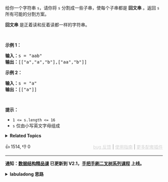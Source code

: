<p>给你一个字符串 <code>s</code>，请你将<em> </em><code>s</code><em> </em>分割成一些子串，使每个子串都是 <strong>回文串</strong> 。返回 <code>s</code> 所有可能的分割方案。</p>

<p><strong>回文串</strong> 是正着读和反着读都一样的字符串。</p>

<p>&nbsp;</p>

<p><strong>示例 1：</strong></p>

<pre>
<strong>输入：</strong>s = "aab"
<strong>输出：</strong>[["a","a","b"],["aa","b"]]
</pre>

<p><strong>示例 2：</strong></p>

<pre>
<strong>输入：</strong>s = "a"
<strong>输出：</strong>[["a"]]
</pre>

<p>&nbsp;</p>

<p><strong>提示：</strong></p>

<ul> 
 <li><code>1 &lt;= s.length &lt;= 16</code></li> 
 <li><code>s</code> 仅由小写英文字母组成</li> 
</ul>

<details><summary><strong>Related Topics</strong></summary>字符串 | 动态规划 | 回溯</details><br>

<div>👍 1514, 👎 0<span style='float: right;'><span style='color: gray;'><a href='https://github.com/labuladong/fucking-algorithm/discussions/939' target='_blank' style='color: lightgray;text-decoration: underline;'>bug 反馈</a> | <a href='https://labuladong.gitee.io/article/fname.html?fname=jb插件简介' target='_blank' style='color: lightgray;text-decoration: underline;'>使用指南</a> | <a href='https://labuladong.github.io/algo/images/others/%E5%85%A8%E5%AE%B6%E6%A1%B6.jpg' target='_blank' style='color: lightgray;text-decoration: underline;'>更多配套插件</a></span></span></div>

<div id="labuladong"><hr>

**通知：[数据结构精品课](https://aep.h5.xeknow.com/s/1XJHEO) 已更新到 V2.1，[手把手刷二叉树系列课程](https://aep.xet.tech/s/3YGcq3) 上线。**

<details><summary><strong>labuladong 思路</strong></summary>

## 基本思路

这道题是经典的回溯算法，完全遵循 [回溯算法详解](https://labuladong.github.io/article/fname.html?fname=回溯算法详解修订版) 中讲到的算法框架，和 [一文秒杀所有排列组合子集问题](https://labuladong.github.io/article/fname.html?fname=子集排列组合) 有异曲同工之妙。

我们就按照最直接粗暴的方式思考就行了：

从 `s` 的头部开始暴力穷举，如果发现 `s[0..i]` 是一个回文子串，那么我们就可以把 `s` 切分为 `s[0..i]` 和 `s[i+1..]`，然后我们去尝试把 `s[i+1..]` 去暴力切分成多个回文子串即可。

> PS: 至于如何判断一个字符串是否是回文串，我在 [数组双指针技巧汇总](https://appktavsiei5995.pc.xiaoe-tech.com/detail/i_629e11bae4b0812e17a33045/1) 中的左右指针部分有讲解，很简单。

**把这个思路抽象成回溯树，树枝上是每次从头部穷举切分出的子串，节点上是待切分的剩余字符串**：

![](https://labuladong.github.io/pictures/短题解/131.jpeg)

只有树枝上的子串是回文串时才能继续往下走，最后如果能够走到空串节点，就说明整个 `s` 完成了切分，也就是得到了一个合法的答案。

只要套用回溯算法框架，按照上述规则遍历整棵回溯树即可找到所有合法切分，直接看代码吧。

**标签：[回溯算法](https://mp.weixin.qq.com/mp/appmsgalbum?__biz=MzAxODQxMDM0Mw==&action=getalbum&album_id=2122002916411604996)**

## 解法代码

提示：🟢 标记的是我写的解法代码，🤖 标记的是 chatGPT 翻译的多语言解法代码。如有错误，可以 [点这里](https://github.com/labuladong/fucking-algorithm/issues/1113) 反馈和修正。

<div class="tab-panel"><div class="tab-nav">
<button data-tab-item="cpp" class="tab-nav-button btn " data-tab-group="default" onclick="switchTab(this)">cpp🤖</button>

<button data-tab-item="python" class="tab-nav-button btn " data-tab-group="default" onclick="switchTab(this)">python🤖</button>

<button data-tab-item="java" class="tab-nav-button btn active" data-tab-group="default" onclick="switchTab(this)">java🟢</button>

<button data-tab-item="go" class="tab-nav-button btn " data-tab-group="default" onclick="switchTab(this)">go🤖</button>

<button data-tab-item="javascript" class="tab-nav-button btn " data-tab-group="default" onclick="switchTab(this)">javascript🤖</button>
</div><div class="tab-content">
<div data-tab-item="cpp" class="tab-item " data-tab-group="default"><div class="highlight">

```cpp
// 注意：cpp 代码由 chatGPT🤖 根据我的 java 代码翻译，旨在帮助不同背景的读者理解算法逻辑。
// 本代码已经通过力扣的测试用例，应该可直接成功提交。

class Solution {
public:
    vector<vector<string>> res;
    deque<string> track;

    vector<vector<string>> partition(string s) {
        backtrack(s, 0);
        return res;
    }

    // 回溯算法框架
    void backtrack(string &s, int start) {
        if (start == s.length()) {
            // base case，走到叶子节点
            // 即整个 s 被成功分割为若干个回文子串，记下答案
            res.push_back(vector<string>(track.begin(), track.end()));
        }
        for (int i = start; i < s.length(); i++) {
            if (!isPalindrome(s, start, i)) {
                // s[start..i] 不是回文串，不能分割
                continue;
            }
            // s[start..i] 是一个回文串，可以进行分割
            // 做选择，把 s[start..i] 放入路径列表中
            track.push_back(s.substr(start, i - start + 1));
            // 进入回溯树的下一层，继续切分 s[i+1..]
            backtrack(s, i + 1);
            // 撤销选择
            track.pop_back();
        }
    }

    // 用双指针技巧判断 s[lo..hi] 是否是一个回文串
    bool isPalindrome(string &s, int lo, int hi) {
        while (lo < hi) {
            if (s[lo] != s[hi]) {
                return false;
            }
            lo++;
            hi--;
        }
        return true;
    }
};
```

</div></div>

<div data-tab-item="python" class="tab-item " data-tab-group="default"><div class="highlight">

```python
# 注意：python 代码由 chatGPT🤖 根据我的 java 代码翻译，旨在帮助不同背景的读者理解算法逻辑。
# 本代码还未经过力扣测试，仅供参考，如有疑惑，可以参照我写的 java 代码对比查看。

class Solution:
    def __init__(self):
        self.res = []  # 存放最终结果的列表
        self.track = []  # 单次结果的临时列表

    def partition(self, s: str) -> List[List[str]]:
        self.backtrack(s, 0)
        return self.res

    # 回溯算法框架
    def backtrack(self, s: str, start: int):
        if start == len(s):
            # 已经完成对s的划分，需要记录结果
            self.res.append(self.track[:])
        for i in range(start, len(s)):
            if not self.isPalindrome(s, start, i):
                # s[start..i] 不是回文串，不能分割
                continue
            # s[start..i] 是一个回文串，可以进行分割
            self.track.append(s[start:i + 1])  # 做出选择
            self.backtrack(s, i + 1)
            self.track.pop()  # 撤销选择

    # 用双指针技巧判断 s[lo..hi] 是否是一个回文串
    def isPalindrome(self, s: str, lo: int, hi: int) -> bool:
        while lo < hi:
            if s[lo] != s[hi]:
                return False
            lo += 1
            hi -= 1
        return True
```

</div></div>

<div data-tab-item="java" class="tab-item active" data-tab-group="default"><div class="highlight">

```java
class Solution {
    List<List<String>> res = new LinkedList<>();
    LinkedList<String> track = new LinkedList<>();

    public List<List<String>> partition(String s) {
        backtrack(s, 0);
        return res;
    }

    // 回溯算法框架
    void backtrack(String s, int start) {
        if (start == s.length()) {
            // base case，走到叶子节点
            // 即整个 s 被成功分割为若干个回文子串，记下答案
            res.add(new ArrayList<String>(track));
        }
        for (int i = start; i < s.length(); i++) {
            if (!isPalindrome(s, start, i)) {
                // s[start..i] 不是回文串，不能分割
                continue;/**<extend up -200>这就是图中八叉代表的情况nn![](https://labuladong.github.io/pictures/短题解/131.jpeg) */
            }
            // s[start..i] 是一个回文串，可以进行分割
            // 做选择，把 s[start..i] 放入路径列表中
            track.addLast(s.substring(start, i + 1));
            // 进入回溯树的下一层，继续切分 s[i+1..]
            backtrack(s, i + 1);
            // 撤销选择
            track.removeLast();
        }
    }

    // 用双指针技巧判断 s[lo..hi] 是否是一个回文串
    boolean isPalindrome(String s, int lo, int hi) {
        while (lo < hi) {
            if (s.charAt(lo) != s.charAt(hi)) {
                return false;
            }
            lo++;
            hi--;
        }
        return true;
    }
}
```

</div></div>

<div data-tab-item="go" class="tab-item " data-tab-group="default"><div class="highlight">

```go
// 注意：go 代码由 chatGPT🤖 根据我的 java 代码翻译，旨在帮助不同背景的读者理解算法逻辑。
// 本代码已经通过力扣的测试用例，应该可直接成功提交。

/*
list包需在solution code中导入：container/list
*/
func partition(s string) [][]string {
    res := make([][]string, 0)
    track := list.New() //linked list
    
    /*
    用双指针技巧判断 s[lo..hi] 是否是一个回文串
    */
    isPalindrome := func(s string, lo int, hi int) bool {
        for lo < hi {
            if s[lo] != s[hi] {
                return false
            }
            lo++
            hi--
        }
        return true
    }

    /*
    回溯算法框架
    */
    var backtrack func(s string, start int)
    backtrack = func(s string, start int) {
        if start == len(s) {
            //base case，走到叶子节点
            //即整个s被成功分割为若干个回文子串，记下答案
            tmp := make([]string, 0)
            for val := track.Front(); val != nil; val = val.Next(){
                tmp = append(tmp, val.Value.(string))
            }
            res = append(res, tmp)
        }

        for i := start; i < len(s); i++ {
            if !isPalindrome(s, start, i) {
                //s[start..i]不是回文串，不能分割
                continue
            }

            //s[start..i]是一个回文串，可以进行分割
            //做选择，把 s[start..i] 放入路径列表中
            track.PushBack(s[start:i+1])
            //进入回溯树的下一层，继续切分 s[i+1..]
            backtrack(s, i+1)
            //撤销选择
            track.Remove(track.Back())
        }
    }
    backtrack(s, 0)
    return res
}
```

</div></div>

<div data-tab-item="javascript" class="tab-item " data-tab-group="default"><div class="highlight">

```javascript
// 注意：javascript 代码由 chatGPT🤖 根据我的 java 代码翻译，旨在帮助不同背景的读者理解算法逻辑。
// 本代码已经通过力扣的测试用例，应该可直接成功提交。

/**
 * @param {string} s
 * @return {string[][]}
 */
var partition = function(s) {
    // 创建空结果列表和空路径列表
    let res = [];
    let track = [];

    // 执行回溯算法
    backtrack(s, 0);
    // 返回最终结果列表
    return res;

    // 回溯算法框架
    function backtrack(s, start) {
        // 当前字符串遍历完毕，将路径列表加入结果列表
        if (start === s.length) {
            res.push([...track]);
            return;
        }
        // 从起始位置开始枚举所有可能的回文子串
        for (let i = start; i < s.length; i++) {
            // 如果 s[start...i] 不是回文串，结束循环
            if (!isPalindrome(s, start, i)) {
                continue;
            }
            // 如果是回文串，将回文串加入路径列表中
            track.push(s.substring(start,i+1));
            // 回溯算法向下遍历
            backtrack(s,i+1);
            // 恢复状态
            track.pop();
        }
    }
    
    // 判断 s 的子串是否为回文串（双指针方法）
    function isPalindrome(s, lo, hi) {
        while (lo < hi) {
            if (s[lo] !== s[hi]) {
                return false;
            }
            lo++;
            hi--;
        }
        return true;
    }
};
```

</div></div>
</div></div>

**类似题目**：
  - [93. 复原 IP 地址 🟠](/problems/restore-ip-addresses)

</details>
</div>



